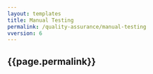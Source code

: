 ```yaml
---
layout: templates
title: Manual Testing
permalink: /quality-assurance/manual-testing
vversion: 6
---
```



## {{page.permalink}} 